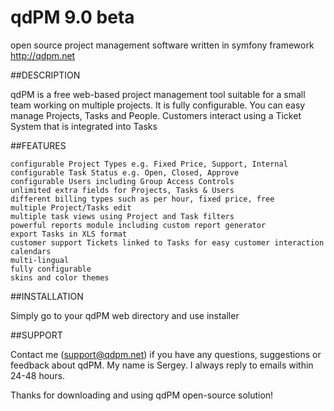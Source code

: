 # qdPM 9.0 beta
open source project management software written in symfony framework
http://qdpm.net

##DESCRIPTION

qdPM is a free web-based project management tool suitable for a small team working on multiple projects. It is fully configurable. You can easy manage Projects, Tasks and People. Customers interact using a Ticket System that is integrated into Tasks

##FEATURES

    configurable Project Types e.g. Fixed Price, Support, Internal
    configurable Task Status e.g. Open, Closed, Approve
    configurable Users including Group Access Controls
    unlimited extra fields for Projects, Tasks & Users
    different billing types such as per hour, fixed price, free
    multiple Project/Tasks edit
    multiple task views using Project and Task filters
    powerful reports module including custom report generator
    export Tasks in XLS format
    customer support Tickets linked to Tasks for easy customer interaction
    calendars
    multi-lingual
    fully configurable
    skins and color themes


##INSTALLATION

Simply go to your qdPM web directory and use installer

##SUPPORT

Contact me (support@qdpm.net) if you have any questions, suggestions or feedback about qdPM. 
My name is Sergey. I always reply to emails within 24-48 hours.

Thanks for downloading and using qdPM open-source solution!
